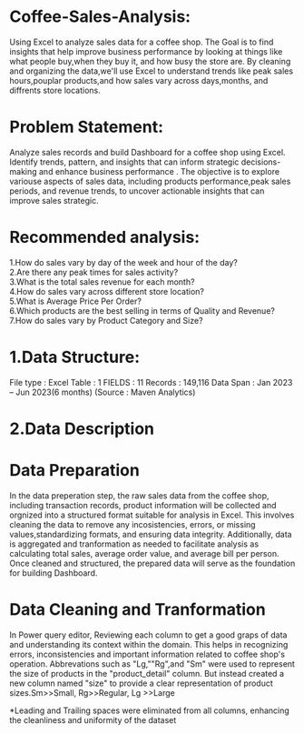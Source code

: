 # Coffee-Sales-Analysis:
Using Excel to analyze sales data for a coffee shop. The Goal is to find insights that help improve business performance by looking at things like what people buy,when they buy it, and how busy the store are. By cleaning and organizing the data,we'll use Excel to understand trends like peak sales hours,pouplar products,and how sales vary across days,months, and diffrents store locations. 

# Problem Statement:
Analyze sales records and build Dashboard for a coffee shop using Excel. Identify trends, pattern, and insights that can inform strategic decisions-making and enhance business performance . The objective is to explore variouse aspects of sales data, including products performance,peak sales periods, and revenue trends, to uncover actionable insights that can improve  sales strategic.

# Recommended analysis:
1.How do sales vary by day of the week and hour of the day?  
2.Are there any peak times for sales activity?  
3.What is the total sales revenue for each month?  
4.How do sales vary across different store location?  
5.What is Average Price Per Order?  
6.Which products are the best selling in terms of Quality and Revenue?  
7.How do sales vary by Product Category and Size?  

# 1.Data Structure:
File type : Excel
Table : 1
FIELDS : 11
Records : 149,116
Data Span : Jan 2023 – Jun 2023(6 months)
(Source : Maven Analytics)

# 2.Data Description 
# Data Preparation
In the data preperation step, the raw sales data from the coffee shop, including transaction records, product information will be collected and orgnized into a structured format suitable for analysis in Excel. This involves cleaning the data to remove any incosistencies, errors, or missing values,standardizing formats, and ensuring data integrity. Additionally, data is aggregated and tranformation as needed to facilitate analysis as calculating total sales, average order value, and average bill per person. Once cleaned and structured, the prepared data will serve as the foundation for building Dashboard. 

# Data Cleaning and Tranformation
In Power query editor,
Reviewing each column to get a good graps of data and understanding its context within the domain. This helps in recognizing errors, inconsistencies and important information related to coffee shop's operation. Abbrevations such as "Lg,""Rg",and "Sm" were used to represent the size of products in the "product_detail" column. But instead created a new column named "size" to provide a clear representation of product sizes.Sm>>Small, Rg>>Regular, Lg >>Large  

*Leading and Trailing spaces were eliminated from all columns, enhancing the cleanliness and uniformity of the dataset  


